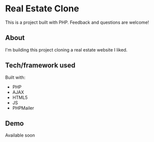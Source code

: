 # Real Estate Clone

This is a project built with PHP. Feedback and questions are welcome!

## About
I'm building this project cloning a real estate website I liked.  

## Tech/framework used
Built with:
* PHP
* AJAX
* HTML5
* JS
* PHPMailer

## Demo
Available soon